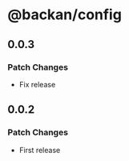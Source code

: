 # @backan/config

## 0.0.3

### Patch Changes

- Fix release

## 0.0.2

### Patch Changes

- First release
